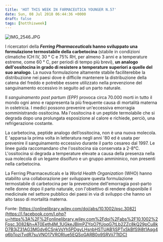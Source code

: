 ```yaml
---
title: 'HOT THIS WEEK IN FARMACEUTICA YOUNGER N.57'
date: Sun, 08 Jul 2018 06:44:36 +0000
draft: false
tags: [hotthisweek]
---
```


![IMG_2546.JPG](https://silviavernotico.files.wordpress.com/2018/07/img_2546.jpg)

I ricercatori della **_Ferring Pharmaceuticals_ hanno sviluppato una formulazione termostabile della carbetocina** (stabile in condizioni climatiche ICH IV, 30 ° C e 75% RH, per almeno 3 anni e a temperature estreme, come 60 ° C, per periodi di tempo più brevi), **un analogo dell'ossitocina in grado di resistere a temperature superiori a quelle del suo analogo**. La nuova formulazione altamente stabile faciliterebbe la distribuzione nei paesi dove è difficile mantenere la distribuzione della catena del freddo e potrebbe essere utilizzato nella prevenzione del sanguinamento eccessivo in seguito ad un parto naturale.

Il _sanguinamento post partum (EPP)_ provoca circa 70.000 morti in tutto il mondo ogni anno e rappresenta la più frequente causa di mortalità materna in ostetricia. I medici possono prevenire un'eccessiva emorragia somministrando ossitocina. Ma l'ossitocina è un peptide termolabile che si degrada dopo una prolungata esposizione al calore e richiede, perciò, una refrigerazione costante.

La carbetocina, peptide analogo dell’ossitocina, non è una nuova molecola. E 'apparsa la prima volta in letteratura negli anni '80 ed è usata per prevenire il sanguinamento eccessivo durante il parto cesareo dal 1997. Le linee guida raccomandano che l'ossitocina sia conservata a 2-8°C. L'ossitocina si degrada a temperature elevate a causa della presenza nella sua molecola di un legame disolfuro e un gruppo ammininico, non presenti nella carbetocina.

La Ferring Pharmaceuticals e la _World Health Organization_ (WHO) hanno stabilito una collaborazione per sviluppare questa formulazione termostabile di carbetocina per la prevenzione dell'emorragia post-parto nelle donne dopo il parto naturale, con l'obiettivo di rendere disponibile il medicinale nel settore pubblico dei paesi in via di sviluppo che hanno un alto tasso di mortalità materna.

Fonte: [https://onlinelibrary.wiley.com/doi/abs/10.1002/psc.3082](https://l.facebook.com/l.php?u=https%3A%2F%2Fonlinelibrary.wiley.com%2Fdoi%2Fabs%2F10.1002%2Fpsc.3082&h=AT0Eeth4M_1UGkeJBImPZYpO7fUoqG7tLb2ZZc8kQ29pCu8kD7B3jZ31AG3MGdv6CSnkVsYh5PDgyLHsnbHSTUAB1jSPTxSkBfS9i8t1Aqg4q6bTpziTvdR7suVNO17VRORlue5EQSoGARB0o9SRVii7TtDC)